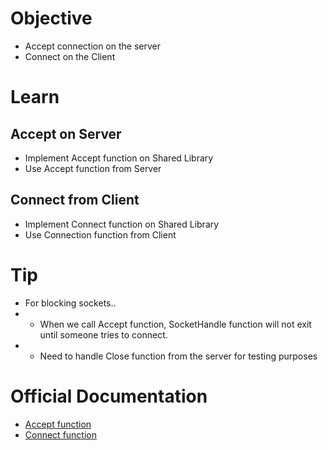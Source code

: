 # Objective
- Accept connection on the server
- Connect on the Client

# Learn
## Accept on Server
- Implement Accept function on Shared Library
- Use Accept function from Server

## Connect from Client
- Implement Connect function on Shared Library
- Use Connection function from Client

# Tip
- For blocking sockets..
- - When we call Accept function, SocketHandle function will not exit until someone tries to connect.
- - Need to handle Close function from the server for testing purposes

# Official Documentation
- [Accept function](https://learn.microsoft.com/en-us/windows/win32/api/winsock2/nf-winsock2-accept)
- [Connect function](https://learn.microsoft.com/en-us/windows/win32/api/winsock2/nf-winsock2-connect)
